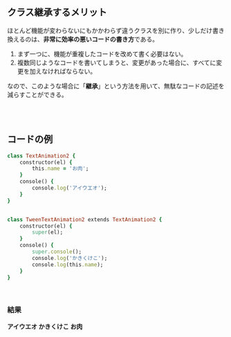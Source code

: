 

## クラス継承するメリット
ほとんど機能が変わらないにもかかわらず違うクラスを別に作り、少しだけ書き換えるのは、**非常に効率の悪いコードの書き方**である。  

1. まず一つに、機能が重複したコードを改めて書く必要はない。
2. 複数同じようなコードを書いてしまうと、変更があった場合に、すべてに変更を加えなければならない。  

なので、このような場合に「**継承**」という方法を用いて、無駄なコードの記述を減らすことができる。  


<br><br>

## コードの例

```rb
class TextAnimation2 {
    constructor(el) {
        this.name = 'お肉';
    }
    console() {
        console.log('アイウエオ');
    }
}


class TweenTextAnimation2 extends TextAnimation2 {
    constructor(el) {
        super(el);
    }
    console() {
        super.console();
        console.log('かきくけこ');
        console.log(this.name);
    }
}
```
<br>

### 結果
**アイウエオ
かきくけこ
お肉**

